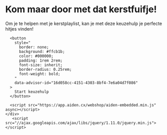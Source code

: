 <html lang="en">
<head>
    <meta charset="UTF-8">
    <meta name="viewport" content="width=device-width, initial-scale=1.0">
    <link rel="stylesheet" href="style.css">
</head>
<body>
    <title>Kerstkeuzehulp</title>
    <div class="container">
        <h1>Kom maar door met dat kerstfuifje!</h1>
        <p>Om je te helpen met je kerstplaylist, kan je met deze keuzehulp je perfecte hitjes vinden!</p>


      <button
        style="
          border: none;
          background: #ffcb1b;
          color: #000000;
          padding: 1rem 2rem;
          font-size: inherit;
          border-radius: 0.25rem;
          font-weight: bold;
        "
        data-advisor-id="16d058cc-4151-4303-8bf4-7e6a04d7f086"
      >
        Start keuzehulp
      </button>

      <script src="https://app.aiden.cx/webshop/aiden-embedded.min.js" async></script>
    </div>
       <script src="//ajax.googleapis.com/ajax/libs/jquery/1.11.0/jquery.min.js"></script>
   <script src="snowflakes.js"></script>
</body>

</html>

